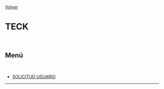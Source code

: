 <link rel="stylesheet" type="text/css" href="../styles.css">

[Volver](../index.md)
<br>

# TECK
<br>

## Menú
<br>

- [SOLICITUD USUARIO](./solicitud_usuario.md)
---

